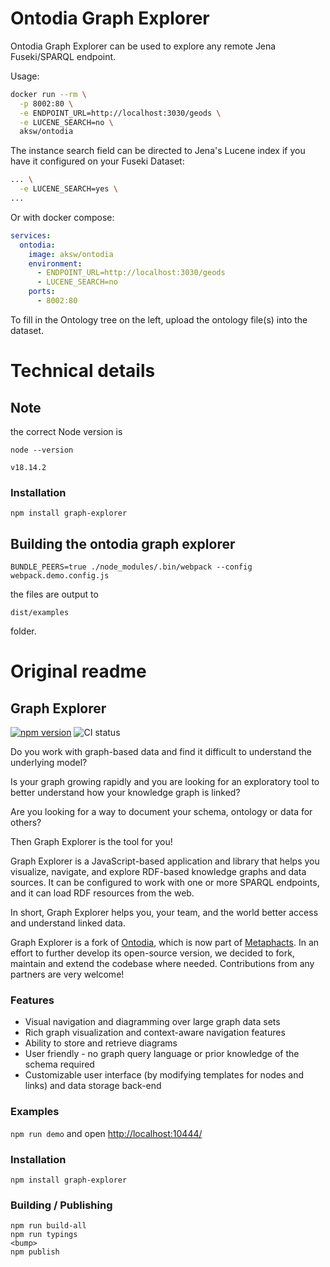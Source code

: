 # Ontodia Graph Explorer

Ontodia Graph Explorer can be used to explore any remote Jena Fuseki/SPARQL endpoint.

Usage:

```sh
docker run --rm \
  -p 8002:80 \
  -e ENDPOINT_URL=http://localhost:3030/geods \
  -e LUCENE_SEARCH=no \
  aksw/ontodia
```

The instance search field can be directed to Jena's Lucene index if you have it configured on your Fuseki Dataset:


```sh
... \
  -e LUCENE_SEARCH=yes \
...
```

Or with docker compose:

```yml
services:
  ontodia:
    image: aksw/ontodia
    environment:
      - ENDPOINT_URL=http://localhost:3030/geods
      - LUCENE_SEARCH=no
    ports:
      - 8002:80
```

To fill in the Ontology tree on the left, upload the ontology file(s) into the dataset.


# Technical details

## Note

the correct Node version is

`node --version`

```
v18.14.2
```

### Installation

`npm install graph-explorer`

## Building the ontodia graph explorer

```
BUNDLE_PEERS=true ./node_modules/.bin/webpack --config webpack.demo.config.js
```

the files are output to

`dist/examples`

folder.

# Original readme

## Graph Explorer
[![npm version](https://badge.fury.io/js/graph-explorer.svg)](https://www.npmjs.com/package/graph-explorer)
![CI status](https://github.com/zazuko/graph-explorer/workflows/Node.js%20CI/badge.svg)

Do you work with graph-based data and find it difficult to understand the underlying model?

Is your graph growing rapidly and you are looking for an exploratory tool to better understand how your knowledge graph is linked?

Are you looking for a way to document your schema, ontology or data for others?

Then Graph Explorer is the tool for you!

Graph Explorer is a JavaScript-based application and library that helps you visualize, navigate, and explore RDF-based knowledge graphs and data sources. It can be configured to work with one or more SPARQL endpoints, and it can load RDF resources from the web.

In short, Graph Explorer helps you, your team, and the world better access and understand linked data.

Graph Explorer is a fork of [Ontodia](https://github.com/metaphacts/ontodia), which is now part of [Metaphacts](https://metaphacts.com/). In an effort to further develop its open-source version, we decided to fork, maintain and extend the codebase where needed. Contributions from any partners are very welcome!

### Features

- Visual navigation and diagramming over large graph data sets
- Rich graph visualization and context-aware navigation features 
- Ability to store and retrieve diagrams
- User friendly - no graph query language or prior knowledge of the schema required
- Customizable user interface (by modifying templates for nodes and links) and data storage back-end

### Examples

`npm run demo` and open <http://localhost:10444/>

### Installation

`npm install graph-explorer`

### Building / Publishing

```
npm run build-all
npm run typings
<bump>
npm publish
```
